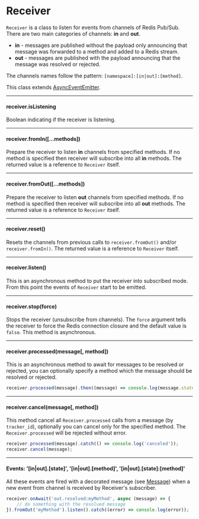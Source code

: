 # Receiver

`Receiver` is a class to listen for events from channels of Redis Pub/Sub. There are two main categories of channels: **in** and **out**.

- **in** - messages are published without the payload only announcing that message was forwarded to a method and added to a Redis stream.
- **out** - messages are published with the payload announcing that the message was resolved or rejected.

The channels names follow the pattern: `[namespace]:[in|out]:[method]`.

This class extends [AsyncEventEmitter](api-documentation/async-event-emitter.md).

---------------------------------

#### receiver.isListening

Boolean indicating if the receiver is listening.

---------------------------------

#### receiver.fromIn([...methods])

Prepare the receiver to listen **in** channels from specified methods. If no method is specified then receiver will subscribe into all **in** methods. The returned value is a reference to `Receiver` itself.

---------------------------------

#### receiver.fromOut([...methods])

Prepare the receiver to listen **out** channels from specified methods. If no method is specified then receiver will subscribe into all **out** methods. The returned value is a reference to `Receiver` itself.

---------------------------------

#### receiver.reset()

Resets the channels from previous calls to `receiver.fromOut()` and/or `receiver.fromIn()`. The returned value is a reference to `Receiver` itself.

---------------------------------

#### receiver.listen()

This is an asynchronous method to put the receiver into subscribed mode. From this point the events of `Receiver` start to be emitted.

---------------------------------

#### receiver.stop(force)

Stops the receiver (unsubscribe from channels). The `force` argument tells the receiver to force the Redis connection closure and the default value is `false`. This method is asynchronous.

---------------------------------

#### receiver.processed(message[, method])

This is an asynchronous method to await for messages to be resolved or rejected, you can optionally specify a method which the message should be resolved or rejected.

```javascript
receiver.processed(message).then((message) => console.log(message.state)).catch(() => console.log('canceled'));
```

---------------------------------

#### receiver.cancel(message[, method])

This method cancel all `Receiver.processed` calls from a message (by `tracker_id`), optionally you can cancel only for the specified method. The `Receiver.processed` will be rejected without error.

```javascript
receiver.processed(message).catch(() => console.log('canceled'));
receiver.cancel(message);
```

---------------------------------

#### Events: '[in|out].[state]', '[in|out].[method]', '[in|out].[state]:[method]'

All these events are fired with a decorated message (see [Message](api-documentation/message.md)) when a new event from channel is received by Receiver's subscriber.

```javascript
receiver.onAwait('out.resolved:myMethod', async (message) => {
	// do something with the resolved message
}).fromOut('myMethod').listen().catch((error) => console.log(error));
```